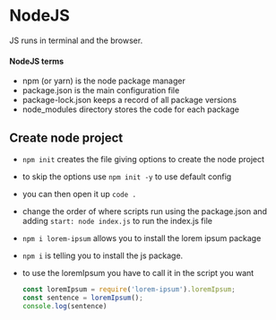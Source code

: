 # NodeJS

JS runs in terminal and the browser.

#### NodeJS terms

- npm (or yarn) is the node package manager
- package.json is the main configuration file
- package-lock.json keeps a record of all package versions
- node_modules directory stores the code for each package



## Create node project

- `npm init` creates the file giving options to create the node project

- to skip the options use `npm init -y` to use default config

- you can then open it up `code .`

- change the order of where scripts run using the package.json and adding 
  `start: node index.js` to run the index.js file

- `npm i lorem-ipsum` allows you to install the lorem ipsum package

- `npm i` is telling you to install the js package.

- to use the loremIpsum you have to call it in the script you want

  ```js
  const loremIpsum = require('lorem-ipsum').loremIpsum;
  const sentence = loremIpsum();
  console.log(sentence)
  ```

  

